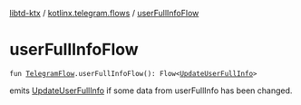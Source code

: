 [libtd-ktx](../index.md) / [kotlinx.telegram.flows](index.md) / [userFullInfoFlow](./user-full-info-flow.md)

# userFullInfoFlow

`fun `[`TelegramFlow`](../kotlinx.telegram.core/-telegram-flow/index.md)`.userFullInfoFlow(): Flow<`[`UpdateUserFullInfo`](https://tdlibx.github.io/td/docs/org/drinkless/td/libcore/telegram/TdApi.UpdateUserFullInfo.html)`>`

emits [UpdateUserFullInfo](https://tdlibx.github.io/td/docs/org/drinkless/td/libcore/telegram/TdApi.UpdateUserFullInfo.html) if some data from userFullInfo has been changed.

